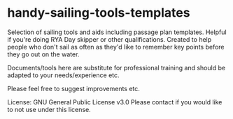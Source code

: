 # handy-sailing-tools-templates
Selection of sailing tools and aids including passage plan templates. 
Helpful if you're doing RYA Day skipper or other qualifications. Created to help people who don't sail as often as they'd like to remember key points before they go out on the water.

Documents/tools here are substitute for professional training and should be adapted to your needs/experience etc.

Please feel free to suggest improvements etc. 

License: GNU General Public License v3.0
Please contact if you would like to not use under this license.
